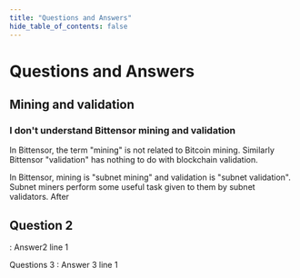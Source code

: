 ```yaml
---
title: "Questions and Answers"
hide_table_of_contents: false 
---
```


# Questions and Answers

## Mining and validation

### I don't understand Bittensor mining and validation

In Bittensor, the term "mining" is not related to Bitcoin mining. Similarly Bittensor "validation" has nothing to do with blockchain validation.

In Bittensor, mining is "subnet mining" and validation is "subnet validation". Subnet miners perform some useful task given to them by subnet validators. After 

## Question 2
: Answer2 line 1

Questions 3
: Answer 3 line 1